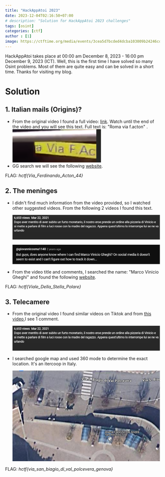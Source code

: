 ```yaml
---
title: "HackAppAtoi 2023"
date: 2023-12-04T02:16:50+07:00
# description: "Solution for HackAppAtoi 2023 challenges" 
tags: [osint]
categories: [ctf]
author : [1]
image: https://ctftime.org/media/events/3cea5d7bcded4dcba103009b24246cd6.png
---
```


HackAppAtoi takes place at 00:00 am December 8, 2023 - 16:00 pm December 9, 2023 (ICT). Well, this is the first time I have solved so many Osint problems. Most of them are quite easy and can be solved in a short time. Thanks for visiting my blog.

# Solution

## 1. Italian mails (Origins)? 
- From the original video I found a full video: [link](https://www.youtube.com/watch?v=pQijAuOjnF8). Watch until the end of the video and you will see this text.
Full text is: "Roma via f.acton" .
    ![Smile](/assets/posts/Hackappatoi/Osint/Italian-mail/14.png)
- GG search we will see the following [website](https://www.misterimprese.it/lazio/roma/roma/poste/1507742.html).
    
FLAG: *hctf{Via_Ferdinando_Acton_44}* 

## 2. The meninges 
- I didn't find much information from the video provided, so I watched other suggested videos. From the following 2 videos I found this text.

    ![Smile](/assets/posts/Hackappatoi/Osint/The-meninges/1.png)

    ![Smile](/assets/posts/Hackappatoi/Osint/The-meninges/2.png)

- From the video title and comments, I searched the name: "Marco Vinicio Gheghi" and found the following [website](https://www.pizza-mania.net/web/pizzerias/rome/11442-gheghi-marco-vinicio-pizzeria-rustica.html).

FLAG: *hctf{Viale_Della_Stella_Polare}*

## 3. Telecamere
- From the original video I found similar videos on Tiktok and from [this video](https://www.tiktok.com/@snaptvshow1/video/7168399112725990661),I see 1 comment. 

    ![Smile](/assets/posts/Hackappatoi/Osint/The-meninges/1.png)
- I searched google map and used 360 mode to determine the exact location. It's an itercoop in Italy.

    ![Smile](/assets/posts/Hackappatoi/Osint/Telecamere/2.png)

FLAG: *hctf{via_san_biagio_di_val_polcevera_genova}*